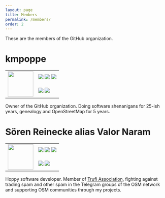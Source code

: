 ```yaml
---
layout: page
title: Members
permalink: /members/
order: 2
---
```

These are the members of the GitHub organization.

# kmpoppe #

<table>
  <tr>
    <td rowspan="2"><img src="https://avatars2.githubusercontent.com/u/24451207" style="width:80px;" /></td>
    <td>
      <a href="https://twitter.com/kmpoppe" target="_blank"><img src="https://img.shields.io/badge/Twitter-@kmpoppe-1DA1F2.svg?style=for-the-badge&logo=twitter" /></a>
      <a href="https://t.me/kmpoppe" target="_blank"><img src="https://img.shields.io/static/v1?label=TELEGRAM&message=%40kmpoppe&color=0088ff&logo=telegram&style=for-the-badge" /></a>
      <a href="https://github/kmpoppe" target="_blank"><img src="https://img.shields.io/static/v1?label=GITHUB&message=kmpoppe&color=0088ff&logo=github&style=for-the-badge" /></a>
    </td>
  </tr>
  <tr>
    <td>
      <a href="https://wiki.openstreetmap.org/wiki/User:Kmpoppe" target="_blank"><img src="https://img.shields.io/static/v1?label=OSM WIKI&message=User:Kmpoppe&color=0088ff&logo=wikipedia&style=for-the-badge" /></a>
      <a href="https://osm.org/user/kmpoppe" target="_blank"><img src="https://img.shields.io/static/v1?label=OSM&message=kmpoppe&color=0088ff&logo=OpenStreetMap&style=for-the-badge" /></a>
    </td>
  </tr>
</table>

Owner of the GitHub organization. Doing software shenanigans for 25-ish years, genealogy and OpenStreetMap for 5 years.  

# Sören Reinecke alias Valor Naram #

<table>
  <tr>
    <td rowspan="2"><img src="https://avatars3.githubusercontent.com/u/19347636" style="width:80px;" /></td>
    <td>
      <a href="https://www.xing.com/profile/Soeren_Reinecke2" target="_blank"><img src="https://img.shields.io/static/v1?label=XING&message=Soeren_Reinecke2&color=0088ff&logo=xing&style=for-the-badge" /></a>
      <a href="https://t.me/valornaram" target="_blank"><img src="https://img.shields.io/static/v1?label=TELEGRAM&message=valornaram&color=0088ff&logo=telegram&style=for-the-badge" /></a>
      <a href="https://github/valornaram" target="_blank"><img src="https://img.shields.io/static/v1?label=GITHUB&message=valornaram&color=0088ff&logo=github&style=for-the-badge" /></a>
    </td>
  </tr>
  <tr>
    <td>
      <a href="https://wiki.openstreetmap.org/wiki/User:Valor Naram" target="_blank"><img src="https://img.shields.io/static/v1?label=OSM WIKI&message=User:Valor Naram&color=0088ff&logo=wikipedia&style=for-the-badge" /></a>
      <a href="https://osm.org/user/Valor Naram" target="_blank"><img src="https://img.shields.io/static/v1?label=OSM&message=Valor Naram&color=0088ff&logo=OpenStreetMap&style=for-the-badge" /></a>
    </td>
  </tr>
</table>

Hoppy software developer. Member of [Trufi Association](https://trufi-association.org), fighting against trading spam and other spam in the Telegram groups of the OSM network and supporting OSM communities through my projects.
